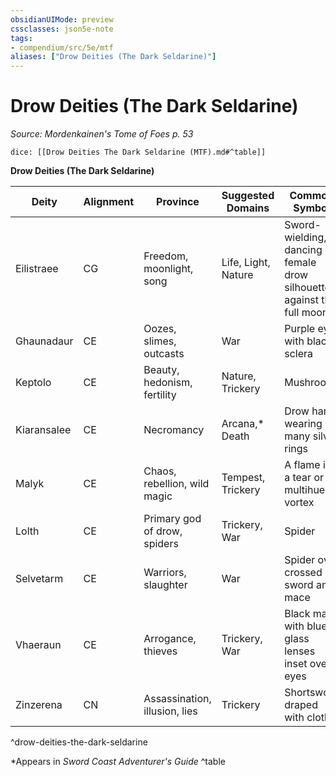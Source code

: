 ```yaml
---
obsidianUIMode: preview
cssclasses: json5e-note
tags:
- compendium/src/5e/mtf
aliases: ["Drow Deities (The Dark Seldarine)"]
---
```

# Drow Deities (The Dark Seldarine)
*Source: Mordenkainen's Tome of Foes p. 53* 

`dice: [[Drow Deities The Dark Seldarine (MTF).md#^table]]`

**Drow Deities (The Dark Seldarine)**

| Deity | Alignment | Province | Suggested Domains | Common Symbol |
|-------|-----------|----------|-------------------|---------------|
| Eilistraee | CG | Freedom, moonlight, song | Life, Light, Nature | Sword-wielding, dancing female drow silhouetted against the full moon |
| Ghaunadaur | CE | Oozes, slimes, outcasts | War | Purple eye with black sclera |
| Keptolo | CE | Beauty, hedonism, fertility | Nature, Trickery | Mushroom |
| Kiaransalee | CE | Necromancy | Arcana,* Death | Drow hand wearing many silver rings |
| Malyk | CE | Chaos, rebellion, wild magic | Tempest, Trickery | A flame in a tear or a multihued vortex |
| Lolth | CE | Primary god of drow, spiders | Trickery, War | Spider |
| Selvetarm | CE | Warriors, slaughter | War | Spider over crossed sword and mace |
| Vhaeraun | CE | Arrogance, thieves | Trickery, War | Black mask with blue glass lenses inset over eyes |
| Zinzerena | CN | Assassination, illusion, lies | Trickery | Shortsword draped with cloth |
^drow-deities-the-dark-seldarine

*Appears in *Sword Coast Adventurer's Guide*
^table